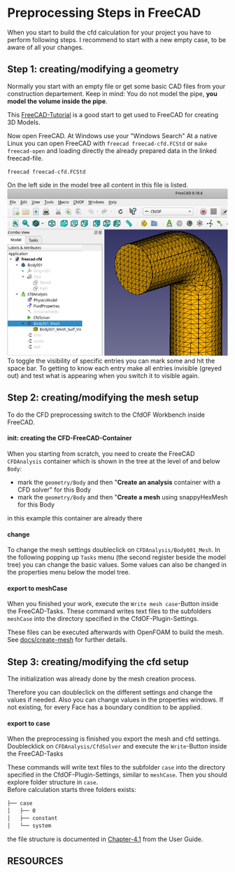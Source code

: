 Preprocessing Steps in FreeCAD
======================================================================

When you start to build the cfd calculation for your project you have to perform following steps. 
I recommend to start with a new empty case, to be aware of all your changes. 



Step 1: creating/modifying a geometry
------------------------------------------------------------

Normally you start with an empty file or get some basic CAD files from your construction departement. 
Keep in mind: You do not model the pipe, **you model the volume inside the pipe**. 

This [FreeCAD-Tutorial] is a good start to get used to FreeCAD for creating 3D Models.  


Now open FreeCAD. 
At Windows use your "Windows Search"
At a native Linux you can open FreeCAD with `freecad freecad-cfd.FCStd` or `make freecad-open` and loading directly the already prepared data in the linked freecad-file. 

    freecad freecad-cfd.FCStd


On the left side in the model tree all content in this file is listed.  
![](../resources/freecad-combo-view.png)  
To toggle the visibility of specific entries you can mark some and hit the space bar. 
To getting to know each entry make all entries invisible (greyed out) and test what is appearing when you switch it to visible again. 



Step 2: creating/modifying the mesh setup
------------------------------------------------------------

To do the CFD preprocessing switch to the CfdOF Workbench inside FreeCAD. 

#### init: creating the CFD-FreeCAD-Container
When you starting from scratch, you need to create the FreeCAD `CFDAnalysis` container which is shown in the tree at the level of and below `Body`: 
* mark the `geometry/Body` and then "**Create an analysis** container with a CFD solver" for this Body
* mark the `geometry/Body` and then "**Create a mesh** using snappyHexMesh for this Body

in this example this container are already there


#### change
To change the mesh settings doubleclick on `CFDAnalysis/Body001_Mesh`. 
In the following popping up `Tasks` menu (the second register beside the model tree) you can change the basic values. 
Some values can also be changed in the properties menu below the model tree. 


#### export to meshCase
When you finished your work, execute the `Write mesh case`-Button inside the FreeCAD-Tasks. 
These command writes text files to the subfolders `meshCase` into the directory specified in the CfdOF-Plugin-Settings. 

These files can be executed afterwards with OpenFOAM to build the mesh. 
See [docs/create-mesh](./calculate-mesh.md) for further details.  




Step 3: creating/modifying the cfd setup
------------------------------------------------------------

The initialization was already done by the mesh creation process. 

Therefore you can doubleclick on the different settings and change the values if needed. 
Also you can change values in the properties windows. 
If not existing, for every Face has a boundary condition to be applied. 


#### export to case
When the preprocessing is finished you export the mesh and cfd settings. 
Doublecklick on `CFDAnalysis/CfdSolver` and execute the `Write`-Button inside the FreeCAD-Tasks

These commands will write text files to the subfolder `case` into the directory specified in the CfdOF-Plugin-Settings, similar to `meshCase`. 
Then you should explore folder structure in `case`.  
Before calculation starts three folders exists:  
~~~bash
├── case
│   ├── 0
│   ├── constant
│   └── system
~~~
the file structure is documented in [Chapter-4.1] from the User Guide.




RESOURCES
------------------------------------------------------------

[FreeCAD-Tutorial]:         https://www.freecadweb.org/wiki/Creating_a_simple_part_with_PartDesign 
[Chapter-4.1]:              https://cfd.direct/openfoam/user-guide/v7-case-file-structure/#x16-1220004.1
